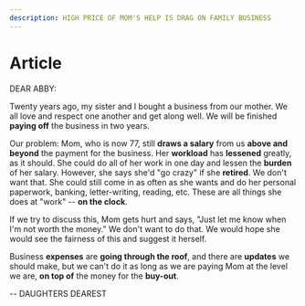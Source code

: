 ```yaml
---
description: HIGH PRICE OF MOM'S HELP IS DRAG ON FAMILY BUSINESS
---
```


# Article

DEAR ABBY:

Twenty years ago, my sister and I bought a business from our mother. We all love and respect one another and get along well. We will be finished **paying off** the business in two years.

Our problem: Mom, who is now 77, still **draws a salary** from us **above and beyond** the payment for the business. Her **workload** has **lessened** greatly, as it should. She could do all of her work in one day and lessen the **burden** of her salary. However, she says she'd "go crazy" if she **retired**. We don't want that. She could still come in as often as she wants and do her personal paperwork, banking, letter-writing, reading, etc. These are all things she does at "work" -- **on the clock**.

If we try to discuss this, Mom gets hurt and says, "Just let me know when I'm not worth the money." We don't want to do that. We would hope she would see the fairness of this and suggest it herself.

Business **expenses** are **going through the roof**, and there are **updates** we should make, but we can't do it as long as we are paying Mom at the level we are, **on top of** the money for the **buy-out**.

\-- DAUGHTERS DEAREST
